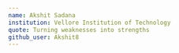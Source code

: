 ```yaml
---
name: Akshit Sadana
institution: Vellore Institution of Technology
quote: Turning weaknesses into strengths
github_user: Akshit8
---
```

